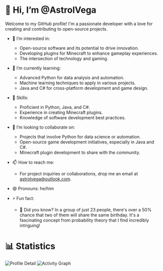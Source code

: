 # 👋 Hi, I’m @AstrolVega

Welcome to my GitHub profile! I'm a passionate developer with a love for creating and contributing to open-source projects.

- 👀 I’m interested in:
  - Open-source software and its potential to drive innovation.
  - Developing plugins for Minecraft to enhance gameplay experiences.
  - The intersection of technology and gaming.

- 🌱 I’m currently learning:
  - Advanced Python for data analysis and automation.
  - Machine learning techniques to apply in various projects.
  - Java and C# for cross-platform development and game design.

- 💪 Skills:
  - Proficient in Python, Java, and C#.
  - Experience in creating Minecraft plugins.
  - Knowledge of software development best practices.

- 💞️ I’m looking to collaborate on:
  - Projects that involve Python for data science or automation.
  - Open-source game development initiatives, especially in Java and C#.
  - Minecraft plugin development to share with the community.

- 📫 How to reach me:
  - For project inquiries or collaborations, drop me an email at astrolvega@outlook.com.

- 😄 Pronouns: he/him

- ⚡ Fun fact:
  - 🎂 Did you know? In a group of just 23 people, there's over a 50% chance that two of them will share the same birthday. It's a fascinating concept from probability theory that I find incredibly intriguing!


# 📊 Statistics

![Profile Detail](http://github-profile-summary-cards.vercel.app/api/cards/profile-details?username=AstrolVega&theme=apprentice)
![Activity Graph](https://user-images.githubusercontent.com/73097560/115834477-dbab4500-a447-11eb-908a-139a6edaec5c.gif)
